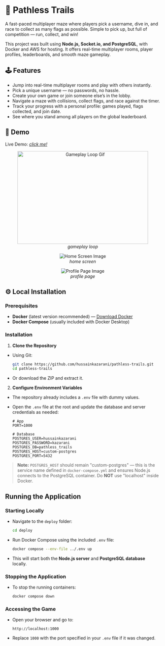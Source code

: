 # 🚩 Pathless Trails

A fast-paced multiplayer maze where players pick a username, dive in, and race to collect as many flags as possible.
Simple to pick up, but full of competition — run, collect, and win!

This project was built using **Node.js, Socket.io, and PostgreSQL**, with Docker and AWS for hosting.
It offers real-time multiplayer rooms, player profiles, leaderboards, and smooth maze gameplay.

## 🕹️ Features

-   Jump into real-time multiplayer rooms and play with others instantly.
-   Pick a unique username — no passwords, no hassle.
-   Create your own game or join someone else’s in the lobby.
-   Navigate a maze with collisions, collect flags, and race against the timer.
-   Track your progress with a personal profile: games played, flags collected, and join date.
-   See where you stand among all players on the global leaderboard.

## 👾 Demo

Live Demo: [_click me!_](https://pathless.hussainkazarani.site/)

<div align="center">
<!-- Top: Gameplay GIF -->
<figure>
<img src="./readme-assets/gameplayy.jpg"
     alt="Gameplay Loop Gif"
     style="width:100%; max-height:300px; object-fit:cover; object-position:10% 10%;" />

  <figcaption><em>gameplay loop</em></figcaption>
</figure>

<!-- Second: Screenshot -->
<figure>
  <img src="./readme-assets/screenshot.jpg" alt="Home Screen Image" />
  <figcaption><em>home screen</em></figcaption>
</figure>

<!-- Third: Screenshot -->
<figure>
  <img src="./readme-assets/screenshot.jpg" alt="Profile Page Image" />
  <figcaption><em>profile page</em></figcaption>
</figure>
</div>

## ⚙️ Local Installation

### Prerequisites

-   **Docker** (latest version recommended) — [Download Docker](https://www.docker.com/get-started)
-   **Docker Compose** (usually included with Docker Desktop)

### Installation

1. **Clone the Repository**

-   Using Git:

    ```bash
    git clone https://github.com/hussainkazarani/pathless-trails.git
    cd pathless-trails
    ```

-   Or download the ZIP and extract it.

2. **Configure Environment Variables**

-   The repository already includes a `.env` file with dummy values.
-   Open the `.env` file at the root and update the database and server credentials as needed:

    ```env
    # App
    PORT=1000

    # Database
    POSTGRES_USER=hussainkazarani
    POSTGRES_PASSWORD=kazarani
    POSTGRES_DB=pathless_trails
    POSTGRES_HOST=custom-postgres
    POSTGRES_PORT=5432
    ```

> **Note:** `POSTGRES_HOST` should remain "custom-postgres" — this is the service name defined in `docker-compose.yml` and ensures Node.js connects to the PostgreSQL container. Do **NOT** use "localhost" inside Docker.

## Running the Application

### Starting Locally

-   Navigate to the `deploy` folder:

    ```bash
    cd deploy
    ```

-   Run Docker Compose using the included `.env` file:

    ```bash
    docker compose --env-file ../.env up
    ```

-   This will start both the **Node.js server** and **PostgreSQL database** locally.

### Stopping the Application

-   To stop the running containers:

    ```bash
    docker compose down
    ```

### Accessing the Game

-   Open your browser and go to:

    ```
    http://localhost:1000
    ```

-   Replace `1000` with the port specified in your `.env` file if it was changed.
